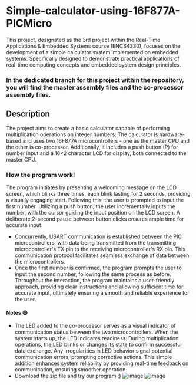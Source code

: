 # Simple-calculator-using-16F877A-PICMicro
This project, designated as the 3rd project within the Real-Time Applications & Embedded Systems course (ENCS4330), focuses on the development of a simple calculator system implemented on embedded systems. Specifically designed to demonstrate practical applications of real-time computing concepts and embedded system design principles.
### In the dedicated branch for this project within the repository, you will find the master assembly files and the co-processor assembly files.

## Description
The project aims to create a basic calculator capable of performing multiplication operations on integer numbers. The calculator is hardware-based and uses two 16F877A microcontrollers - one as the master CPU and the other is co-processor. Additionally, it includes a push button (P) for number input and a 16×2 character LCD for display, both connected to the master CPU.
### How the program work!
The program initiates by presenting a welcoming message on the LCD screen, which blinks three times, each blink lasting for 2 seconds, providing a visually engaging start. Following this, the user is prompted to input the first number. Utilizing a push button, the user incrementally inputs the number, with the cursor guiding the input position on the LCD screen. A deliberate 2-second pause between button clicks ensures ample time for accurate input. 
- Concurrently, USART communication is established between the PIC microcontrollers, with data being transmitted from the transmitting microcontroller's TX pin to the receiving microcontroller's RX pin. This communication protocol facilitates seamless exchange of data between the microcontrollers.
- Once the first number is confirmed, the program prompts the user to input the second number, following the same process as before. Throughout the interaction, the program maintains a user-friendly approach, providing clear instructions and allowing sufficient time for accurate input, ultimately ensuring a smooth and reliable experience for the user.
#### Notes 😄

- The LED added to the co-processor serves as a visual indicator of communication status between the two microcontrollers. When the system starts up, the LED indicates readiness. During multiplication operations, the LED blinks or changes its state to confirm successful data exchange. Any irregularities in LED behavior signal potential communication errors, prompting corrective actions. This simple addition enhances system reliability by providing real-time feedback on communication, ensuring smoother operation.
- Download the zip file and try our program :)
![image](https://github.com/SalwaFayyad/Simple-calculator-using-16F877A-PICMicrocontroller/assets/104863637/61c0e455-8e11-4215-a45f-8df459588f9f)
![image](https://github.com/SalwaFayyad/Simple-calculator-using-16F877A-PICMicrocontroller/assets/104863637/06dafa22-cf6d-4b42-b9ec-7fa173c8c128)
